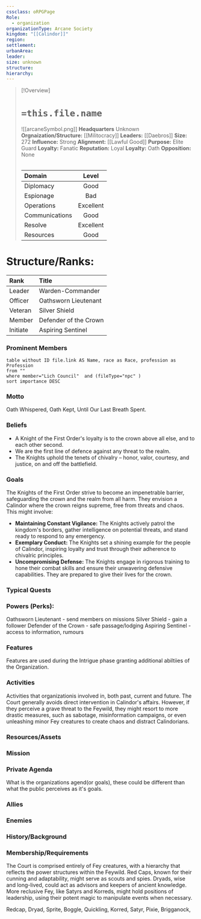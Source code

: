 ```yaml
---
cssclass: oRPGPage
Role:
  - organization
organizationType: Arcane Society
kingdom: "[[Calindor]]"
region: 
settlement: 
urbanArea: 
leader: 
size: unknown
structure: 
hierarchy: 
---
```

> [!Overview] 
> #   `=this.file.name`
> ![[arcaneSymbol.png]]
> **Headquarters**  Unknown
> **Orgnaization/Structure:** [[Militocracy]]
> **Leaders:** [[Daebros]]
> **Size:** 272
> **Influence:** Strong
> **Alignment:** [[Lawful Good]] 
> **Purpose:** Elite Guard
> **Loyalty:** Fanatic
> **Reputation:** Loyal
> **Loyalty:** Oath
> **Opposition:** None
> ######  
> |Domain | Level | 
> |:---|:---:| 
> |Diplomacy | Good |
> |Espionage| Bad |
> |Operations | Excellent |
> |Communications | Good |
> |Resolve| Excellent |
> |Resources | Good |


# **Structure/Ranks:**

| Rank     | Title              |
| :------- | :----------------- |
| Leader   | Warden-Commander   |
| Officer  | Oathsworn Lieutenant |
| Veteran  | Silver Shield     |
| Member   | Defender of the Crown  |
| Initiate | Aspiring Sentinel       |


### Prominent Members
```dataview
table without ID file.link AS Name, race as Race, profession as Profession
from ""
where member="Lich Council"  and (fileType="npc" )
sort importance DESC
```


### Motto
Oath Whispered, Oath Kept, Until Our Last Breath Spent.

### Beliefs
- A Knight of the First Order's loyalty is to the crown above all else, and to each other second.
- We are the first line of defence against any threat to the realm. 
- The Knights uphold the tenets of chivalry – honor, valor, courtesy, and justice, on and off the battlefield.

### Goals
 The Knights of the First Order strive to become an impenetrable barrier, safeguarding the crown and the realm from all harm. They envision a Calindor where the crown reigns supreme, free from threats and chaos. This might involve:

- **Maintaining Constant Vigilance:** The Knights actively patrol the kingdom's borders, gather intelligence on potential threats, and stand ready to respond to any emergency.
- **Exemplary Conduct:** The Knights set a shining example for the people of Calindor, inspiring loyalty and trust through their adherence to chivalric principles.
- **Uncompromising Defense:** The Knights engage in rigorous training to hone their combat skills and ensure their unwavering defensive capabilities. They are prepared to give their lives for the crown.

### Typical Quests


### Powers (Perks):

Oathsworn Lieutenant - send members on missions
Silver Shield - gain a follower
Defender of the Crown - safe passage/lodging
Aspiring Sentinel - access to information, rumours


### Features
Features are used during the Intrigue phase granting additional abiltiies of the Organization.

### Activities
Activities that organizationis involved in, both past, current and future.
The Court generally avoids direct intervention in Calindor's affairs. However, if they perceive a grave threat to the Feywild, they might resort to more drastic measures, such as sabotage, misinformation campaigns, or even unleashing minor Fey creatures to create chaos and distract Calindorians.

### Resources/Assets


### Mission

### Private Agenda
What is the organizations agend(or goals), these could be different than what the public perceives as it's goals.

### Allies

### Enemies

### History/Background 

### Membership/Requirements
The Court is comprised entirely of Fey creatures, with a hierarchy that reflects the power structures within the Feywild. Red Caps, known for their cunning and adaptability, might serve as scouts and spies. Dryads, wise and long-lived, could act as advisors and keepers of ancient knowledge. More reclusive Fey, like Satyrs and Korreds, might hold positions of leadership, using their potent magic to manipulate events when necessary.

Redcap, Dryad, Sprite, Boggle, Quickling, Korred, Satyr, Pixie, Brigganock, 
